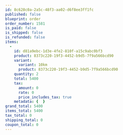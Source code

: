 ```yaml
---
id: 8c628c0a-2a5c-48f3-aa02-d6f8ee3ff1fc
published: false
blueprint: order
order_number: 1581
is_paid: false
is_shipped: false
is_refunded: false
items:
  -
    id: d81a9ebc-1d3e-4fe2-810f-a15c9abc0bf3
    product: 8373c220-19f3-4452-b9d5-7f9a566bcd90
    variant:
      variant: 10km
      product: 8373c220-19f3-4452-b9d5-7f9a566bcd90
    quantity: 2
    total: 5400
    tax:
      amount: 0
      rate: 0
      price_includes_tax: true
    metadata: {  }
grand_total: 5400
items_total: 5400
tax_total: 0
shipping_total: 0
coupon_total: 0
---
```

